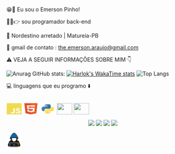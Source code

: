 😁👋 Eu sou o Emerson Pinho! 

🧑‍💻👉 sou programador back-end

🌵 Nordestino arretado | Matureia-PB

📧 gmail de contato : the.emerson.araujo@gmail.com 

⚠️ VEJA A SEGUIR INFORMAÇÕES SOBRE MIM 👇

![Anurag GitHub stats:](https://github-readme-stats.vercel.app/api?username=Emerson10110&show_icons=true&theme=dark)
[![Harlok's WakaTime stats](https://github-readme-stats.vercel.app/api/wakatime?username=Emerson10110)](https://whatsapp.com/channel/0029VaIaixSISTkI6AtJSk3T)
![Top Langs](https://github-readme-stats.vercel.app/api/top-langs/?username=Emerson10110&hide_progress=true)

💻 linguagens que eu programo ⬇️

<div style="display: inline_block"><br>
  <img align="center" alt="Rafa-Js" height="30" width="40" src="https://raw.githubusercontent.com/devicons/devicon/master/icons/javascript/javascript-plain.svg">
  <img align="center" alt="Rafa-HTML" height="30" width="40" src="https://raw.githubusercontent.com/devicons/devicon/master/icons/html5/html5-original.svg">
  <img align="center" alt="Rafa-Python" height="30" width="40" src="https://raw.githubusercontent.com/devicons/devicon/master/icons/python/python-original.svg">
 <img align="center" height="30" width="40" src="https://cdn.jsdelivr.net/gh/devicons/devicon@latest/icons/java/java-plain-wordmark.svg">
<img align="center" height="30" width="40" src="https://cdn.jsdelivr.net/gh/devicons/devicon@latest/icons/php/php-original.svg" /><p align="center">
    <a href="https://github.com/Emerson10110/Emerson10110"><img src="https://img.shields.io/badge/status-updating-brightgreen.svg"></a>
    <a href="https://github.com/python/cpython"><img src="https://img.shields.io/badge/Python-3.12-FF1493.svg"></a>
    <a href="https://github.com/Emerson10110/Emerson10110/graphs/contributors"><img src="https://img.shields.io/github/contributors/Emerson10110/Emerson10110?color=blue"></a> <a href="https://github.com/Emerson10110/Emerson10110/stargazers"><img src="https://img.shields.io/github/stars/Emerson10110/Emerson10110.svg?logo=github">
</p>



<!--   my-skils -->
<img src = "https://github.com/0xAbdulKhalid/0xAbdulKhalid/raw/main/assets/mdImages/about_me.gif" width = 40px />

